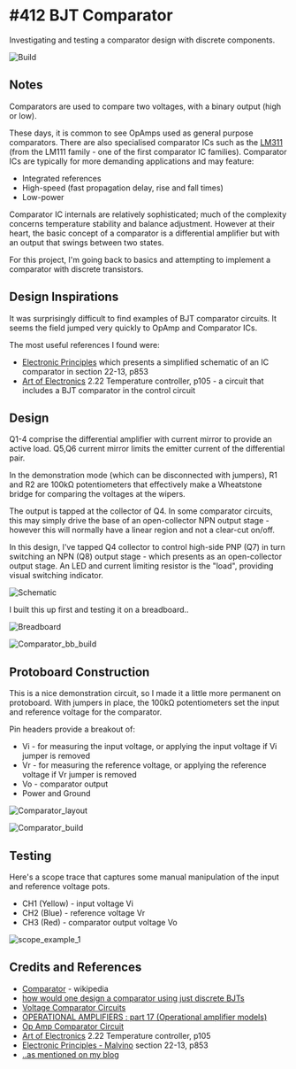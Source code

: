 # #412 BJT Comparator

Investigating and testing a comparator design with discrete components.

![Build](./assets/Comparator_build.jpg?raw=true)

## Notes

Comparators are used to compare two voltages, with a binary output (high or low).

These days, it is common to see OpAmps used as general purpose comparators.
There are also specialised comparator ICs such as the [LM311](https://www.futurlec.com/Linear/LM311N.shtml)
(from the LM111 family - one of the first comparator IC families).
Comparator ICs are typically for more demanding applications and may feature:

* Integrated references
* High-speed (fast propagation delay, rise and fall times)
* Low-power

Comparator IC internals are relatively sophisticated; much of the complexity concerns temperature stability and balance adjustment.
However at their heart, the basic concept of a comparator is a differential amplifier but with an output that swings between two states.

For this project, I'm going back to basics and attempting to implement a comparator with discrete transistors.

## Design Inspirations

It was surprisingly difficult to find examples of BJT comparator circuits.
It seems the field jumped very quickly to OpAmp and Comparator ICs.

The most useful references I found were:

* [Electronic Principles](../../../books/electronic-principles/) which presents a simplified schematic of an IC comparator in section 22-13, p853
* [Art of Electronics](../../../books/the-art-of-electronics/) 2.22 Temperature controller, p105 - a circuit that includes a BJT comparator in the control circuit

## Design

Q1-4 comprise the differential amplifier with current mirror to provide an active load.
Q5,Q6 current mirror limits the emitter current of the differential pair.

In the demonstration mode (which can be disconnected with jumpers), R1 and R2 are 100kΩ potentiometers
that effectively make a Wheatstone bridge for comparing the voltages at the wipers.

The output is tapped at the collector of Q4.
In some comparator circuits, this may simply drive the base of an open-collector NPN output stage - however this will normally have a linear region and not a clear-cut on/off.

In this design, I've tapped Q4 collector to control high-side PNP (Q7) in turn switching an NPN (Q8) output stage - which presents as an open-collector output stage.
An LED and current limiting resistor is the "load", providing visual switching indicator.

![Schematic](./assets/Comparator_schematic.jpg?raw=true)

I built this up first and testing it on a breadboard..

![Breadboard](./assets/Comparator_bb.jpg?raw=true)

![Comparator_bb_build](./assets/Comparator_bb_build.jpg?raw=true)

## Protoboard Construction

This is a nice demonstration circuit, so I made it a little more permanent on protoboard.
With jumpers in place, the 100kΩ potentiometers set the input and reference voltage for the comparator.

Pin headers provide a breakout of:

* Vi - for measuring the input voltage, or applying the input voltage if Vi jumper is removed
* Vr - for measuring the reference voltage, or applying the reference voltage if Vr jumper is removed
* Vo - comparator output
* Power and Ground

![Comparator_layout](./assets/Comparator_layout.jpg?raw=true)

![Comparator_build](./assets/Comparator_build.jpg?raw=true)

## Testing

Here's a scope trace that captures some manual manipulation of the input and reference voltage pots.

* CH1 (Yellow) - input voltage Vi
* CH2 (Blue) - reference voltage Vr
* CH3 (Red) - comparator output voltage Vo

![scope_example_1](./assets/scope_example_1.gif?raw=true)

## Credits and References

* [Comparator](https://en.wikipedia.org/wiki/Comparator) - wikipedia
* [how would one design a comparator using just discrete BJTs](https://www.physicsforums.com/threads/bjt-comparator.470946/)
* [Voltage Comparator Circuits](http://www.bristolwatch.com/ele/vc.htm)
* [OPERATIONAL AMPLIFIERS : part 17 (Operational amplifier models)](http://www.radio.walkingitaly.com/radio/RADIOSITO/za_fatti/tutorial/t_opamp/t_opamp_old/a1.htm)
* [Op Amp Comparator Circuit](https://www.radio-electronics.com/info/circuits/opamp_comparator/op_amp_comparator.php)
* [Art of Electronics](../../../books/the-art-of-electronics/) 2.22 Temperature controller, p105
* [Electronic Principles - Malvino](../../../books/electronic-principles/) section 22-13, p853
* [..as mentioned on my blog](https://blog.tardate.com/2018/08/leap412-bjt-comparator.html)
